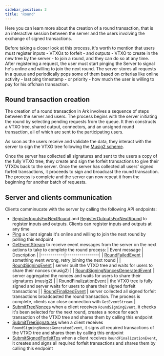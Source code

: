 ```yaml
---
sidebar_position: 2
title: 'Round'
---
```


Here you can learn more about the creation of a round transaction, that is an interactive session between the server and the users involving the exchange of signed transactions.

Before taking a closer look at this process, it's worth to mention that users must register inputs - VTXOs to forfeit - and outputs - VTXO to create in the new tree by the server - to join a round, and they can do so at any time. After registering a request, the user must start pinging the Server to signal he's online and willing to join the next round. The server stores all requests in a queue and periodically pops some of them based on criterias like online activity - last ping timestamp - or priority - how much the user is willing to pay for his offchain transaction.

## Round transaction creation

The creation of a round transaction in Ark involves a sequence of steps between the server and users. The process begins with the server initiating the round by selecting pending requests from the queue. It then constructs a VTXO tree, shared output, connectors, and an unsigned round transaction, all of which are sent to the participating users.

As soon as the users receive and validate the data, they interact with the server to sign the VTXO tree following the [Musig2 scheme](https://medium.com/blockstream/musig2-simple-two-round-schnorr-multisignatures-bf9582e99295). 

Once the server has collected all signatures and sent to the users a copy of the fully VTXO tree, they create and sign the forfeit transactions to give their VTXOs back to the server. Once the server has collected all users' signed forfeit transactions, it proceeds to sign and broadcast the round transaction. The process is complete and the server can now repeat it from the beginning for another batch of requests.

## Server and clients communication 

Clients comminucate with the server by calling the following API endpoints:

* [RegisterInputsForNextRound](https://github.com/ark-network/ark/blob/master/api-spec/protobuf/ark/v1/service.proto#L22) and [RegisterOutputsForNextRound](https://github.com/ark-network/ark/blob/master/api-spec/protobuf/ark/v1/service.proto#L28) to register inputs and outputs. Clients can register inputs and outputs at any time
* [Ping]() a client signals it's online and willing to join the next round by polling this endpoint
* [GetEventStream](https://github.com/ark-network/ark/blob/master/api-spec/protobuf/ark/v1/service.proto#L52) to receive event messages from the server on the next actions to take to complete the round process:
  | Event message | Description |
  |------------|-----------------|
  | [RoundFailedEvent]() | something went wrong, retry joining the next round |
  | [RoundSigningEvent]() | server built the VTXO tree and waits for users to share their nonces (musig2) |
  | [RoundSigningNoncesGeneratedEvent]() | server aggregated the nonces and waits for users to share their signatures (musig2) |
  | [RoundFinalizationEvent]() | the VTXO tree is fully signed and server waits for users to share their signed forfeit transactions |
  | [RoundFinalizedEvent]() | server collected all signed forfeit transactions broadcasted the round transaction. The process is complete, clients can close connection with `GetEventStream` |
* [SubmitTreeNonces](https://github.com/ark-network/ark/blob/master/api-spec/protobuf/ark/v1/service.proto#L34) when a client receives `RoundSigningEvent`, it checks it's been selected for the next round, creates a nonce for each transaction of the VTXO tree and shares them by calling this endpoint
* [SubmitTreeSignatures](https://github.com/ark-network/ark/blob/master/api-spec/protobuf/ark/v1/service.proto#L40) when a client receives `RoundSigningNoncesGeneratedEvent`, it signs all required transactions of the VTXO tree and shares them by calling this endpoint
* [SubmitSignedForfeitTxs](https://github.com/ark-network/ark/blob/master/api-spec/protobuf/ark/v1/service.proto#L46) when a client receives `RoundFinalizationEvent`, it creates and signs all required forfeit transactions and shares them by calling this endpoint